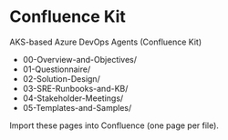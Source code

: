 # Confluence Kit


AKS-based Azure DevOps Agents (Confluence Kit)
- 00-Overview-and-Objectives/
- 01-Questionnaire/
- 02-Solution-Design/
- 03-SRE-Runbooks-and-KB/
- 04-Stakeholder-Meetings/
- 05-Templates-and-Samples/


Import these pages into Confluence (one page per file).
